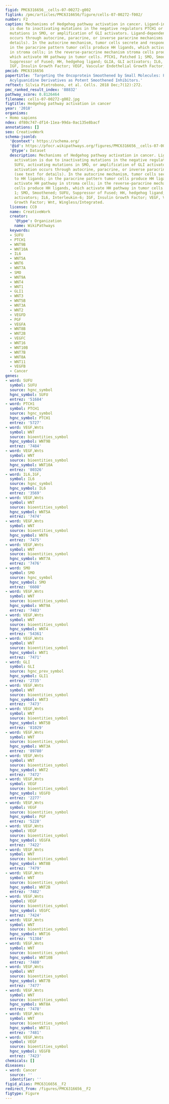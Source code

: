 ```yaml
---
figid: PMC6316656__cells-07-00272-g002
figlink: /pmc/articles/PMC6316656/figure/cells-07-00272-f002/
number: F2
caption: Mechanisms of Hedgehog pathway activation in cancer. Ligand-independent activation
  is due to inactivating mutations in the negative regulators PTCH1 or SUFU, activating
  mutations in SMO, or amplification of GLI activators. Ligand-dependent activation
  occurs through autocrine, paracrine, or inverse paracrine mechanisms (see text for
  details). In the autocrine mechanism, tumor cells secrete and respond to HH ligands;
  in the paracrine pattern tumor cells produce HH ligands, which activate HH pathway
  in stroma cells; in the reverse-paracrine mechanism stroma cells produce HH ligands,
  which activate HH pathway in tumor cells. PTCH1, Patched 1; SMO, Smoothened; SUFU,
  Suppressor of Fused; HH, hedgehog ligand; GLIA, GLI activators; IL6, Interleukin-6;
  IGF, Insulin Growth Factor; VEGF, Vascular Endothelial Growth Factor; Wnt, Wingless/Integrated.
pmcid: PMC6316656
papertitle: 'Targeting the Oncoprotein Smoothened by Small Molecules: Focus on Novel
  Acylguanidine Derivatives as Potent Smoothened Inhibitors.'
reftext: Silvia Pietrobono, et al. Cells. 2018 Dec;7(12):272.
pmc_ranked_result_index: '88832'
pathway_score: 0.8126464
filename: cells-07-00272-g002.jpg
figtitle: Hedgehog pathway activation in cancer
year: '2018'
organisms:
- Homo sapiens
ndex: df80c747-df14-11ea-99da-0ac135e8bacf
annotations: []
seo: CreativeWork
schema-jsonld:
  '@context': https://schema.org/
  '@id': https://pfocr.wikipathways.org/figures/PMC6316656__cells-07-00272-g002.html
  '@type': Dataset
  description: Mechanisms of Hedgehog pathway activation in cancer. Ligand-independent
    activation is due to inactivating mutations in the negative regulators PTCH1 or
    SUFU, activating mutations in SMO, or amplification of GLI activators. Ligand-dependent
    activation occurs through autocrine, paracrine, or inverse paracrine mechanisms
    (see text for details). In the autocrine mechanism, tumor cells secrete and respond
    to HH ligands; in the paracrine pattern tumor cells produce HH ligands, which
    activate HH pathway in stroma cells; in the reverse-paracrine mechanism stroma
    cells produce HH ligands, which activate HH pathway in tumor cells. PTCH1, Patched
    1; SMO, Smoothened; SUFU, Suppressor of Fused; HH, hedgehog ligand; GLIA, GLI
    activators; IL6, Interleukin-6; IGF, Insulin Growth Factor; VEGF, Vascular Endothelial
    Growth Factor; Wnt, Wingless/Integrated.
  license: CC0
  name: CreativeWork
  creator:
    '@type': Organization
    name: WikiPathways
  keywords:
  - SUFU
  - PTCH1
  - WNT9B
  - WNT10A
  - IL6
  - WNT5A
  - WNT6
  - WNT7A
  - SMO
  - WNT9A
  - WNT4
  - WNT1
  - GLI1
  - WNT3
  - WNT5B
  - WNT3A
  - WNT2
  - VEGFD
  - PGF
  - VEGFA
  - WNT8B
  - WNT2B
  - VEGFC
  - WNT16
  - WNT10B
  - WNT7B
  - WNT8A
  - WNT11
  - VEGFB
  - Cancer
genes:
- word: SUFU
  symbol: SUFU
  source: hgnc_symbol
  hgnc_symbol: SUFU
  entrez: '51684'
- word: PTCH1
  symbol: PTCH1
  source: hgnc_symbol
  hgnc_symbol: PTCH1
  entrez: '5727'
- word: VEGF,Wnts
  symbol: WNT
  source: bioentities_symbol
  hgnc_symbol: WNT9B
  entrez: '7484'
- word: VEGF,Wnts
  symbol: WNT
  source: bioentities_symbol
  hgnc_symbol: WNT10A
  entrez: '80326'
- word: IL6,IGF,
  symbol: IL6
  source: hgnc_symbol
  hgnc_symbol: IL6
  entrez: '3569'
- word: VEGF,Wnts
  symbol: WNT
  source: bioentities_symbol
  hgnc_symbol: WNT5A
  entrez: '7474'
- word: VEGF,Wnts
  symbol: WNT
  source: bioentities_symbol
  hgnc_symbol: WNT6
  entrez: '7475'
- word: VEGF,Wnts
  symbol: WNT
  source: bioentities_symbol
  hgnc_symbol: WNT7A
  entrez: '7476'
- word: SMO
  symbol: SMO
  source: hgnc_symbol
  hgnc_symbol: SMO
  entrez: '6608'
- word: VEGF,Wnts
  symbol: WNT
  source: bioentities_symbol
  hgnc_symbol: WNT9A
  entrez: '7483'
- word: VEGF,Wnts
  symbol: WNT
  source: bioentities_symbol
  hgnc_symbol: WNT4
  entrez: '54361'
- word: VEGF,Wnts
  symbol: WNT
  source: bioentities_symbol
  hgnc_symbol: WNT1
  entrez: '7471'
- word: GLI
  symbol: GLI
  source: hgnc_prev_symbol
  hgnc_symbol: GLI1
  entrez: '2735'
- word: VEGF,Wnts
  symbol: WNT
  source: bioentities_symbol
  hgnc_symbol: WNT3
  entrez: '7473'
- word: VEGF,Wnts
  symbol: WNT
  source: bioentities_symbol
  hgnc_symbol: WNT5B
  entrez: '81029'
- word: VEGF,Wnts
  symbol: WNT
  source: bioentities_symbol
  hgnc_symbol: WNT3A
  entrez: '89780'
- word: VEGF,Wnts
  symbol: WNT
  source: bioentities_symbol
  hgnc_symbol: WNT2
  entrez: '7472'
- word: VEGF,Wnts
  symbol: VEGF
  source: bioentities_symbol
  hgnc_symbol: VEGFD
  entrez: '2277'
- word: VEGF,Wnts
  symbol: VEGF
  source: bioentities_symbol
  hgnc_symbol: PGF
  entrez: '5228'
- word: VEGF,Wnts
  symbol: VEGF
  source: bioentities_symbol
  hgnc_symbol: VEGFA
  entrez: '7422'
- word: VEGF,Wnts
  symbol: WNT
  source: bioentities_symbol
  hgnc_symbol: WNT8B
  entrez: '7479'
- word: VEGF,Wnts
  symbol: WNT
  source: bioentities_symbol
  hgnc_symbol: WNT2B
  entrez: '7482'
- word: VEGF,Wnts
  symbol: VEGF
  source: bioentities_symbol
  hgnc_symbol: VEGFC
  entrez: '7424'
- word: VEGF,Wnts
  symbol: WNT
  source: bioentities_symbol
  hgnc_symbol: WNT16
  entrez: '51384'
- word: VEGF,Wnts
  symbol: WNT
  source: bioentities_symbol
  hgnc_symbol: WNT10B
  entrez: '7480'
- word: VEGF,Wnts
  symbol: WNT
  source: bioentities_symbol
  hgnc_symbol: WNT7B
  entrez: '7477'
- word: VEGF,Wnts
  symbol: WNT
  source: bioentities_symbol
  hgnc_symbol: WNT8A
  entrez: '7478'
- word: VEGF,Wnts
  symbol: WNT
  source: bioentities_symbol
  hgnc_symbol: WNT11
  entrez: '7481'
- word: VEGF,Wnts
  symbol: VEGF
  source: bioentities_symbol
  hgnc_symbol: VEGFB
  entrez: '7423'
chemicals: []
diseases:
- word: Cancer
  source: ''
  identifier: ''
figid_alias: PMC6316656__F2
redirect_from: /figures/PMC6316656__F2
figtype: Figure
---
```

